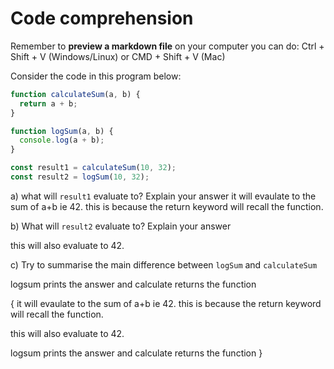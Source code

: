 # Code comprehension

Remember to **preview a markdown file** on your computer you can do:
Ctrl + Shift + V (Windows/Linux) or CMD + Shift + V (Mac)

Consider the code in this program below:

```js
function calculateSum(a, b) {
  return a + b;
}

function logSum(a, b) {
  console.log(a + b);
}

const result1 = calculateSum(10, 32);
const result2 = logSum(10, 32);
```

a) what will `result1` evaluate to? Explain your answer
it will evaulate to the sum of a+b ie 42. this is  because the return keyword will recall the function.

b) What will `result2` evaluate to? Explain your answer

this will also evaluate to 42.

c) Try to summarise the main difference between `logSum` and `calculateSum`

logsum prints the answer and calculate returns the function 

{
  it will evaulate to the sum of a+b ie 42. this is  because the return keyword will recall the function.


this will also evaluate to 42.

logsum prints the answer and calculate returns the function 
}
